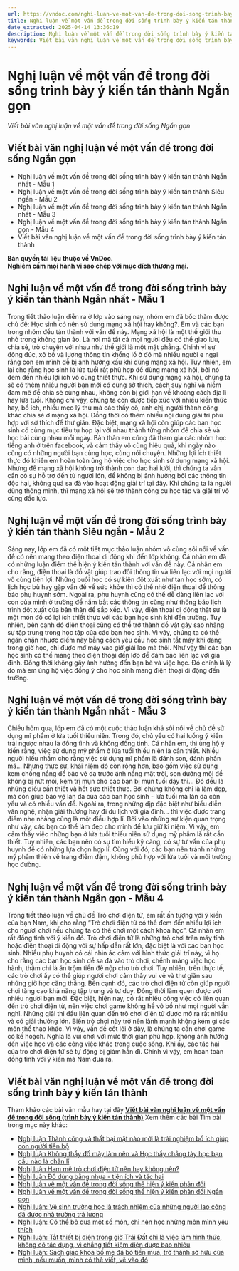 ```yaml
---
url: https://vndoc.com/nghi-luan-ve-mot-van-de-trong-doi-song-trinh-bay-y-kien-tan-thanh-ngan-gon-288090
title: Nghị luận về một vấn đề trong đời sống trình bày ý kiến tán thành Ngắn gọn - Viết bài văn nghị luận về một vấn đề trong đời sống Ngắn gọn - VnDoc.com
date_extracted: 2025-04-14 13:36:19
description: Nghị luận về một vấn đề trong đời sống trình bày ý kiến tán thành Ngắn gọn được biên soạn nhằm giúp các em HS đạt kết quả tốt trong quá trình làm bài tập và học tập môn Ngữ văn lớp 7.
keywords: Viết bài văn nghị luận về một vấn đề trong đời sống trình bày ý kiến tán thành ngắn gọn,Nghị luận về một vấn đề trong đời sống trình bày ý kiến tán thành Ngắn gọn,Viết bài văn nghị luận về một vấn đề trong đời sống Ngắn gọn,Viết bài văn nghị luận về một vấn đề trong đời sống trình bày ý kiến tán thành,nghị luận về một vấn đề trong đời sống lớp 7,Hãy viết bài văn nghị luận khoảng 400 chữ về một vấn đề trong đời sống mà em quan tâm,nghị luận về một vấn đề trong đời sống mà em quan tâm
---
```


# Nghị luận về một vấn đề trong đời sống trình bày ý kiến tán thành Ngắn gọn
 _Viết bài văn nghị luận về một vấn đề trong đời sống Ngắn gọn_
## **Viết bài văn nghị luận về một vấn đề trong đời sống Ngắn gọn**
  * Nghị luận về một vấn đề trong đời sống trình bày ý kiến tán thành Ngắn nhất - Mẫu 1
  * Nghị luận về một vấn đề trong đời sống trình bày ý kiến tán thành Siêu ngắn - Mẫu 2
  * Nghị luận về một vấn đề trong đời sống trình bày ý kiến tán thành Ngắn nhất - Mẫu 3
  * Nghị luận về một vấn đề trong đời sống trình bày ý kiến tán thành Ngắn gọn - Mẫu 4
  * Viết bài văn nghị luận về một vấn đề trong đời sống trình bày ý kiến tán thành

**Bản quyền tài liệu thuộc về VnDoc.  
Nghiêm cấm mọi hành vi sao chép với mục đích thương mại.**
## **Nghị luận về một vấn đề trong đời sống trình bày ý kiến tán thành Ngắn nhất - Mẫu 1**
Trong tiết thảo luận diễn ra ở lớp vào sáng nay, nhóm em đã bốc thăm được chủ đề: Học sinh có nên sử dụng mạng xã hội hay không?. Em và các bạn trong nhóm đều tán thành với vấn đề này.
Mạng xã hội là một thế giới thu nhỏ trong không gian ảo. Là nơi mà tất cả mọi người đều có thể giao lưu, chia sẻ, trò chuyện với nhau như thế giới là một mặt phẳng. Chính vì sự đông đúc, xô bồ và lượng thông tin khổng lồ ở đó mà nhiều người e ngại rằng con em mình dễ bị ảnh hưởng xấu khi dùng mạng xã hội. Tuy nhiên, em lại cho rằng học sinh là lứa tuổi rất phù hợp để dùng mạng xã hội, bởi nó đem đến nhiều lợi ích vô cùng thiết thực. Khi sử dụng mạng xã hội, chúng ta sẽ có thêm nhiều người bạn mới có cùng sở thích, cách suy nghĩ và niềm đam mê để chia sẻ cùng nhau, không còn bị giới hạn về khoảng cách địa lí hay lứa tuổi. Không chỉ vậy, chúng ta còn được tiếp xúc với nhiều kiến thức hay, bổ ích, nhiều mẹo lý thú mà các thầy cô, anh chị, người thành công khác chia sẻ ở mạng xã hội. Đồng thời có thêm nhiều nội dung giải trí phù hợp với sở thích để thư giãn. Đặc biệt, mạng xã hội còn giúp các bạn học sinh có cùng mục tiêu tụ họp lại với nhau thành từng nhóm để chia sẻ và học bài cùng nhau mỗi ngày. Bản thân em cũng đã tham gia các nhóm học tiếng anh ở trên facebook, và cảm thấy vô cùng hiệu quả, khi ngày nào cũng có những người bạn cùng học, cùng nói chuyện. Những lợi ích thiết thực đó khiến em hoàn toàn ủng hộ việc cho học sinh sử dụng mạng xã hội.
Nhưng để mạng xã hội không trở thành con dao hai lưỡi, thì chúng ta vẫn cần có sự hỗ trợ đến từ người lớn, để không bị ảnh hưởng bởi các thông tin độc hại, không quá sa đà vào hoạt động giải trí tại đây. Khi chúng ta là người dùng thông minh, thì mạng xã hội sẽ trở thành công cụ học tập và giải trí vô cùng đắc lực.
## **Nghị luận về một vấn đề trong đời sống trình bày ý kiến tán thành Siêu ngắn - Mẫu 2**
Sáng nay, lớp em đã có một tiết mục thảo luận nhóm vô cùng sôi nổi về vấn đề có nên mang theo điện thoại di động khi đến lớp không. Cá nhân em đã có những luận điểm thể hiện ý kiến tán thành với vấn đề này.
Cá nhân em cho rằng, điện thoại là đồ vật giúp trao đổi thông tin và liên lạc với mọi người vô cùng tiện lợi. Những buổi học có sự kiện đột xuất như tan học sớm, có lịch học bù hay gặp vấn đề về sức khỏe thì có thể nhờ điện thoại để thông báo phụ huynh sớm. Ngoài ra, phụ huynh cũng có thể dễ dàng liên lạc với con của mình ở trường để nắm bắt các thông tin cũng như thông báo lịch trình đột xuất của bản thân để sắp xếp. Vì vậy, điện thoại di động thật sự là một món đồ có lợi ích thiết thực với các bạn học sinh khi đến trường. Tuy nhiên, bên cạnh đó điện thoại cũng có thể trở thành đồ vật gây sao nhãng sự tập trung trong học tập của các bạn học sinh. Vì vậy, chúng ta có thể ngăn chặn nhược điểm này bằng cách yêu cầu học sinh tắt máy khi đang trong giờ học, chỉ được mở máy vào giờ giải lao mà thôi. Như vậy thì các bạn học sinh có thể mang theo điện thoại đến lớp để đảm bảo liên lạc với gia đình. Đồng thời không gây ảnh hưởng đến bạn bè và việc học.
Đó chính là lý do mà em ủng hộ việc đồng ý cho học sinh mang điện thoại di động đến trường.
## **Nghị luận về một vấn đề trong đời sống trình bày ý kiến tán thành Ngắn nhất - Mẫu 3**
Chiều hôm qua, lớp em đã có một cuộc thảo luận khá sôi nổi về chủ đề sử dụng mĩ phẩm ở lứa tuổi thiếu niên. Trong đó, chủ yếu có hai luồng ý kiến trái ngược nhau là đồng tình và không đồng tình. Cá nhân em, thì ủng hộ ý kiến rằng, việc sử dụng mỹ phẩm ở lứa tuổi thiếu niên là cần thiết.
Nhiều người hiểu nhầm cho rằng việc sử dụng mĩ phẩm là đánh son, đánh phấn má… Nhưng thực sự, khái niệm đó còn rộng hơn, bao gồm việc sử dụng kem chống nắng để bảo vệ da trước ánh nắng mặt trời, son dưỡng môi để không bị nứt môi, kem trị mụn cho các bạn bị mụn tuổi dậy thì… Đó đều là những điều cần thiết và hết sức thiết thực. Bởi chúng không chỉ là làm đẹp, mà còn giúp bảo vệ làn da của các bạn học sinh - lứa tuổi mà làn da còn yếu và có nhiều vấn đề.
Ngoài ra, trong những dịp đặc biệt như biểu diễn văn nghệ, nhận giải thưởng hay đi du lịch với gia đình… thì việc được trang điểm nhẹ nhàng cũng là một điều hợp lí. Bởi vào những sự kiện quan trọng như vậy, các bạn có thể làm đẹp cho mình để lưu giữ kỉ niệm.
Vì vậy, em cảm thấy việc những bạn ở lứa tuổi thiếu niên sử dụng mỹ phẩm là rất cần thiết. Tuy nhiên, các bạn nên có sự tìm hiểu kỹ càng, có sự tư vấn của phụ huynh để có những lựa chọn hợp lí. Cùng với đó, các bạn nên tránh những mỹ phẩm thiên về trang điểm đậm, không phù hợp với lứa tuổi và môi trường học đường.
## **Nghị luận về một vấn đề trong đời sống trình bày ý kiến tán thành Ngắn gọn - Mẫu 4**
Trong tiết thảo luận về chủ đề Trò chơi điện tử, em rất ấn tượng với ý kiến của bạn Nam, khi cho rằng “Trò chơi điện tử có thể đem đến nhiều lợi ích cho người chơi nếu chúng ta có thể chơi một cách khoa học”. Cá nhân em rất đồng tình với ý kiến đó.
Trò chơi điện tử là những trò chơi trên máy tính hoặc điện thoại di động với sự hấp dẫn rất lớn, đặc biệt là với các bạn học sinh. Nhiều phụ huynh có cái nhìn ác cảm với hình thức giải trí này, vì họ cho rằng các bạn học sinh dễ sa đà vào trò chơi, chểnh mảng việc học hành, thậm chí là ăn trộm tiền để nộp cho trò chơi.
Tuy nhiên, trên thực tế, các trò chơi ấy có thể giúp người chơi cảm thấy vui vẻ và thư giãn sau những giờ học căng thẳng. Bên cạnh đó, các trò chơi điện tử còn giúp người chơi tăng cao khả năng tập trung và tư duy. Đồng thời làm quen được với nhiều người bạn mới. Đặc biệt, hiện nay, có rất nhiều công việc có liên quan đến trò chơi điện tử, nên việc chơi game không hề vô bổ như mọi người vẫn nghỉ. Những giải thi đấu liên quan đến trò chơi điện tử được mở ra rất nhiều và có giải thưởng lớn. Biến trò chơi này trở nên lành mạnh không kém gì các môn thể thao khác.
Vì vậy, vấn đề cốt lõi ở đây, là chúng ta cần chơi game có kế hoạch. Nghĩa là vui chơi với mức thời gian phù hợp, không ảnh hưởng đến việc học và các công việc khác trong cuộc sống. Khi ấy, các tác hại của trò chơi điện tử sẽ tự động bị giảm hẳn đi. Chính vì vậy, em hoàn toàn đồng tình với ý kiến mà Nam đưa ra.
## **Viết bài văn nghị luận về một vấn đề trong đời sống trình bày ý kiến tán thành**
Tham khảo các bài văn mẫu hay tại đây **[Viết bài văn nghị luận về một vấn đề trong đời sống \(trình bày ý kiến tán thành\)](<https://vndoc.com/viet-bai-van-nghi-luan-ve-mot-van-de-trong-doi-song-trinh-bay-y-kien-tan-thanh-288088>)**
Xem thêm các bài Tìm bài trong mục này khác:
  * [Nghị luận Thành công và thất bại mặt nào mới là trải nghiệm bổ ích giúp con người tiến bộ](</nghi-luan-ve-van-de-thanh-cong-va-that-bai-mat-nao-moi-la-trai-nghiem-bo-ich-giup-con-nguoi-tien-bo-288091>)
  * [Nghị luận Không thầy đố mày làm nên và Học thầy chẳng tày học bạn câu nào là chân lí](</nghi-luan-ve-van-de-khong-thay-do-may-lam-nen-va-hoc-thay-chang-tay-hoc-ban-cau-nao-la-chan-li-288092>)
  * [Nghị luận Ham mê trò chơi điện tử nên hay không nên?](</nghi-luan-ve-van-de-ham-me-tro-choi-dien-tu-nen-hay-khong-nen-288093>)
  * [Nghị luận Đồ dùng bằng nhựa - tiện ích và tác hại](</nghi-luan-ve-van-de-do-dung-bang-nhua-tien-ich-va-tac-hai-288094>)
  * [Nghị luận về một vấn đề trong đời sống thể hiện ý kiến phản đối](</viet-bai-van-nghi-luan-ve-mot-van-de-trong-doi-song-the-hien-y-kien-phan-doi-289851>)
  * [Nghị luận về một vấn đề trong đời sống thể hiện ý kiến phản đối Ngắn gọn](</nghi-luan-ve-mot-van-de-trong-doi-song-the-hien-y-kien-phan-doi-ngan-gon-289855>)
  * [Nghị luận: Vệ sinh trường học là trách nhiệm của những người lao công đã được nhà trường trả lương](</nghi-luan-ve-sinh-truong-hoc-la-trach-nhiem-cua-nhung-nguoi-lao-cong-da-duoc-nha-truong-tra-luong-289858>)
  * [Nghị luận: Có thể bỏ qua một số môn, chỉ nên học những môn mình yêu thích](</nghi-luan-co-the-bo-qua-mot-so-mon-chi-nen-hoc-nhung-mon-minh-yeu-thich-289862>)
  * [Nghị luận: Tắt thiết bị điện trong giờ Trái Đất chỉ là việc làm hình thức, không có tác dụng, vì chẳng tiết kiệm điện được bao nhiêu](</nghi-luan-tat-thiet-bi-dien-trong-gio-trai-dat-chi-la-viec-lam-hinh-thuc-khong-co-tac-dung-vi-chang-tiet-kiem-dien-duoc-bao-nhieu-289866>)
  * [Nghị luận: Sách giáo khoa bố mẹ đã bỏ tiền mua, trở thành sở hữu của mình, nếu muốn, mình có thể viết, vẽ vào đó](</nghi-luan-sach-giao-khoa-bo-me-da-bo-tien-mua-tro-thanh-so-huu-cua-minh-neu-muon-minh-co-the-viet-ve-vao-do-289867>)

